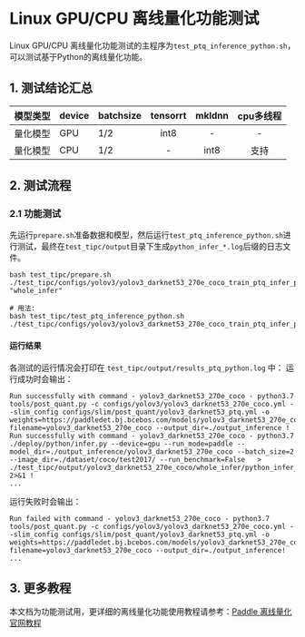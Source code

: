 # Linux GPU/CPU 离线量化功能测试

Linux GPU/CPU 离线量化功能测试的主程序为`test_ptq_inference_python.sh`，可以测试基于Python的离线量化功能。

## 1. 测试结论汇总

| 模型类型 |device | batchsize | tensorrt | mkldnn | cpu多线程 |
|  ----   |  ---- |-----------|  :----:  |   :----:   |  :----:  |
| 量化模型 | GPU | 1/2       | int8 | - | - |
| 量化模型 | CPU | 1/2       | - | int8 | 支持 |

## 2. 测试流程
### 2.1 功能测试
先运行`prepare.sh`准备数据和模型，然后运行`test_ptq_inference_python.sh`进行测试，最终在```test_tipc/output```目录下生成`python_infer_*.log`后缀的日志文件。

```shell
bash test_tipc/prepare.sh ./test_tipc/configs/yolov3/yolov3_darknet53_270e_coco_train_ptq_infer_python.txt "whole_infer"

# 用法:
bash test_tipc/test_ptq_inference_python.sh ./test_tipc/configs/yolov3/yolov3_darknet53_270e_coco_train_ptq_infer_python.txt
```  

#### 运行结果

各测试的运行情况会打印在 `test_tipc/output/results_ptq_python.log` 中：
运行成功时会输出：

```
Run successfully with command - yolov3_darknet53_270e_coco - python3.7 tools/post_quant.py -c configs/yolov3/yolov3_darknet53_270e_coco.yml --slim_config configs/slim/post_quant/yolov3_darknet53_ptq.yml -o weights=https://paddledet.bj.bcebos.com/models/yolov3_darknet53_270e_coco.pdparams filename=yolov3_darknet53_270e_coco --output_dir=./output_inference !
Run successfully with command - yolov3_darknet53_270e_coco - python3.7 ./deploy/python/infer.py --device=gpu --run_mode=paddle --model_dir=./output_inference/yolov3_darknet53_270e_coco --batch_size=2 --image_dir=./dataset/coco/test2017/ --run_benchmark=False   > ./test_tipc/output/yolov3_darknet53_270e_coco/whole_infer/python_infer_gpu_mode_paddle_batchsize_2.log 2>&1 !
...
```

运行失败时会输出：

```
Run failed with command - yolov3_darknet53_270e_coco - python3.7 tools/post_quant.py -c configs/yolov3/yolov3_darknet53_270e_coco.yml --slim_config configs/slim/post_quant/yolov3_darknet53_ptq.yml -o weights=https://paddledet.bj.bcebos.com/models/yolov3_darknet53_270e_coco.pdparams filename=yolov3_darknet53_270e_coco --output_dir=./output_inference!
...
```


## 3. 更多教程

本文档为功能测试用，更详细的离线量化功能使用教程请参考：[Paddle 离线量化官网教程](https://github.com/PaddlePaddle/PaddleSlim/blob/release/2.5/docs/zh_cn/api_cn/static/quant/quantization_api.rst#quant_post_static)

